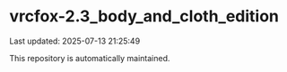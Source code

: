 # vrcfox-2.3_body_and_cloth_edition

Last updated: 2025-07-13 21:25:49

This repository is automatically maintained.
